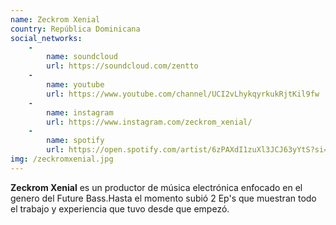 ```yaml
---
name: Zeckrom Xenial
country: República Dominicana
social_networks: 
    -
        name: soundcloud
        url: https://soundcloud.com/zentto
    -
        name: youtube
        url: https://www.youtube.com/channel/UCI2vLhykqyrkukRjtKil9fw
    -
        name: instagram
        url: https://www.instagram.com/zeckrom_xenial/
    -
        name: spotify
        url: https://open.spotify.com/artist/6zPAXdI1zuXl3JCJ63yYtS?si=U2-P1JasQdywKsTD7bB3rw
img: /zeckromxenial.jpg
---
```

**Zeckrom Xenial** es un productor de música electrónica enfocado en el genero del Future Bass.Hasta el momento subió 2 Ep's que muestran todo el trabajo y experiencia que tuvo desde que empezó.